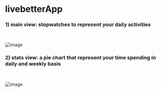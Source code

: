 # livebetterApp

### 1) main view: stopwatches to represent your daily activities <br />
 <br />

![image](https://user-images.githubusercontent.com/26101260/116278481-86777800-a754-11eb-876e-b5ba27970ba0.png)

### 2) stats view: a pie chart that represent your time spending in daily and weekly basis<br />
 <br />

![image](https://user-images.githubusercontent.com/26101260/116278988-030a5680-a755-11eb-80fd-479e986e88f2.png)

